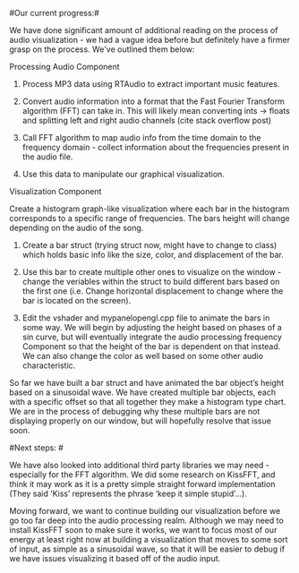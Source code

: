 #Our current progress:#

We have done significant amount of additional reading on the process of audio visualization - we had a vague idea before but definitely have a firmer grasp on the process. We've outlined them below:

Processing Audio Component

1. Process MP3 data using RTAudio to extract important music features.

2. Convert audio information into a format that the Fast Fourier Transform algorithm (FFT) can take in. This will likely mean converting ints -> floats and splitting left and right audio channels (cite stack overflow post)

3. Call FFT algorithm to map audio info from the time domain to the frequency domain - collect information about the frequencies present in the audio file.

4. Use this data to manipulate our graphical visualization. 

Visualization Component

Create a histogram graph-like visualization where each bar in the histogram corresponds to a specific range of frequencies. The bars height will change depending on the audio of the song. 

1. Create a bar struct (trying struct now, might have to change to class) which holds basic info like the size, color, and displacement of the bar. 

2. Use this bar to create multiple other ones to visualize on the window - change the veriables within the struct to build different bars based on the first one (i.e. Change horizontal displacement to change where the bar is located on the screen).

3. Edit the vshader and mypanelopengl.cpp file to animate the bars in some way. We will begin by adjusting the height based on phases of a sin curve, but will eventually integrate the audio processing frequency Component so that the height of the bar is dependent on that instead. We can also change the color as well based on some other audio characteristic.


So far we have built a bar struct and have animated the bar object’s height based on a sinusoidal wave. We have created multiple bar objects, each with a specific offset so that all together they make a histogram type chart. We are in the process of debugging why these multiple bars are not displaying properly on our window, but will hopefully resolve that issue soon.

#Next steps: #

We have also looked into additional third party libraries we may need - especially for the FFT algorithm. We did some research on KissFFT, and think it may work as it is a pretty simple straight forward implementation (They said ‘Kiss’ represents the phrase ‘keep it simple stupid’…).

Moving forward, we want to continue building our visualization before we go too far deep into the audio processing realm. Although we may need to install KissFFT soon to make sure it works, we want to focus most of our energy at least right now at building a visualization that moves to some sort of input, as simple as a sinusoidal wave, so that it will be easier to debug if we have issues visualizing it based off of the audio input. 
